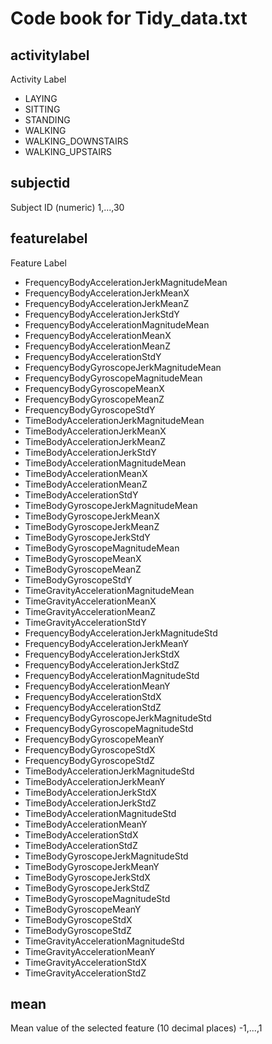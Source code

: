 # Code book for Tidy_data.txt

## activitylabel
Activity Label
  * LAYING 
  * SITTING 
  * STANDING 
  * WALKING 
  * WALKING_DOWNSTAIRS 
  * WALKING_UPSTAIRS

## subjectid
Subject ID (numeric)
1,...,30

## featurelabel
Feature Label
  * FrequencyBodyAccelerationJerkMagnitudeMean
  * FrequencyBodyAccelerationJerkMeanX
  * FrequencyBodyAccelerationJerkMeanZ
  * FrequencyBodyAccelerationJerkStdY
  * FrequencyBodyAccelerationMagnitudeMean
  * FrequencyBodyAccelerationMeanX
  * FrequencyBodyAccelerationMeanZ
  * FrequencyBodyAccelerationStdY
  * FrequencyBodyGyroscopeJerkMagnitudeMean
  * FrequencyBodyGyroscopeMagnitudeMean
  * FrequencyBodyGyroscopeMeanX
  * FrequencyBodyGyroscopeMeanZ
  * FrequencyBodyGyroscopeStdY
  * TimeBodyAccelerationJerkMagnitudeMean
  * TimeBodyAccelerationJerkMeanX
  * TimeBodyAccelerationJerkMeanZ
  * TimeBodyAccelerationJerkStdY
  * TimeBodyAccelerationMagnitudeMean
  * TimeBodyAccelerationMeanX
  * TimeBodyAccelerationMeanZ
  * TimeBodyAccelerationStdY
  * TimeBodyGyroscopeJerkMagnitudeMean
  * TimeBodyGyroscopeJerkMeanX
  * TimeBodyGyroscopeJerkMeanZ
  * TimeBodyGyroscopeJerkStdY
  * TimeBodyGyroscopeMagnitudeMean
  * TimeBodyGyroscopeMeanX
  * TimeBodyGyroscopeMeanZ
  * TimeBodyGyroscopeStdY
  * TimeGravityAccelerationMagnitudeMean
  * TimeGravityAccelerationMeanX
  * TimeGravityAccelerationMeanZ
  * TimeGravityAccelerationStdY
  * FrequencyBodyAccelerationJerkMagnitudeStd
  * FrequencyBodyAccelerationJerkMeanY
  * FrequencyBodyAccelerationJerkStdX
  * FrequencyBodyAccelerationJerkStdZ
  * FrequencyBodyAccelerationMagnitudeStd
  * FrequencyBodyAccelerationMeanY
  * FrequencyBodyAccelerationStdX
  * FrequencyBodyAccelerationStdZ
  * FrequencyBodyGyroscopeJerkMagnitudeStd
  * FrequencyBodyGyroscopeMagnitudeStd
  * FrequencyBodyGyroscopeMeanY
  * FrequencyBodyGyroscopeStdX
  * FrequencyBodyGyroscopeStdZ
  * TimeBodyAccelerationJerkMagnitudeStd
  * TimeBodyAccelerationJerkMeanY
  * TimeBodyAccelerationJerkStdX
  * TimeBodyAccelerationJerkStdZ
  * TimeBodyAccelerationMagnitudeStd
  * TimeBodyAccelerationMeanY
  * TimeBodyAccelerationStdX
  * TimeBodyAccelerationStdZ
  * TimeBodyGyroscopeJerkMagnitudeStd
  * TimeBodyGyroscopeJerkMeanY
  * TimeBodyGyroscopeJerkStdX
  * TimeBodyGyroscopeJerkStdZ
  * TimeBodyGyroscopeMagnitudeStd
  * TimeBodyGyroscopeMeanY
  * TimeBodyGyroscopeStdX
  * TimeBodyGyroscopeStdZ
  * TimeGravityAccelerationMagnitudeStd
  * TimeGravityAccelerationMeanY
  * TimeGravityAccelerationStdX
  * TimeGravityAccelerationStdZ

## mean
Mean value of the selected feature (10 decimal places)
-1,...,1